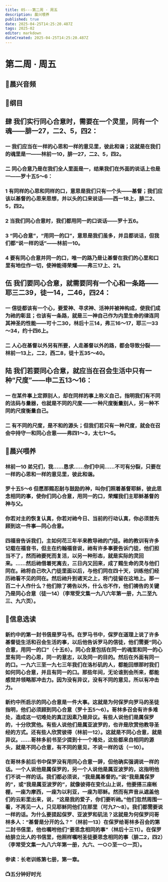 ```yaml
---
title: 05---第二周 · 周五
description: 晨兴喂养
published: true
date: 2025-04-25T14:25:20.487Z
tags: 2025-02
editor: markdown
dateCreated: 2025-04-25T14:25:20.487Z
---
```


# 第二周 · 周五
## 🎵晨兴音频

## 📖纲目

## 肆   我们实行同心合意时，需要在一个灵里，同有一个魂——腓一27，二2、5，四2：

### 一   我们应当在一样的心思和一样的意见里，彼此和谐；这就是在我们的魂里是一——林前一10，腓一27，二2、5，四2。

### 二   同心合意乃是在我们全人里面是一，结果我们在外面的说话上也是一——罗十五5～6：

### 1   有同样的心思和同样的口，意思是我们只有一个头——基督；我们应该以基督的心思来思想，并以头的口来说话——西一18上，腓二2、5，四2。

### 2   当我们同心合意时，我们都用同一的口说话——罗十五6。

### 3   “同心合意”，“用同一的口”，意思是我们虽多，并且都说话，但我们都“说一样的话”——林前一10。

### 4   要有同心合意并同一的口，唯一的路乃是让基督在我们的心里和口里有地位作一切，使神能得荣耀——弗三17上、21。

## 伍   我们要同心合意，就需要同有一个心和一条路——耶三二39，徒一14，二46，四24：

### 一   信徒都该有一个心，要爱神、寻求神、活神并被神构成，使我们成为祂的彰显；也该有一条路，就是三一神自己作为内里生命的律连同其神圣的性能——可十二30，林后十三14，弗三16～17，耶三一33～34，约十四6上。

### 二   人心在基督以外另有所要，人走基督以外的路，都会导致分裂——林前一13上，二2，西二8，徒十五35～40。

## 陆   我们若要同心合意，就应当在召会生活中只有一种“尺度”——申二五13～16：

### 一   在某件事上定罪别人，却在同样的事上称义自己，指明我们有不同的法码与量器，也就是不同的尺度——一种尺度衡量别人，另一种不同的尺度衡量自己。

### 二   有不同的尺度，是不和的源头；但我们若只有一种尺度，就会在召会中持守一和同心合意——弗四1～3，太七1～5。

## 📖晨兴喂养

### 林前一10    弟兄们，我……恳求……你们中间……不可有分裂，只要在一样的心思和一样的意见里，彼此和谐。

### 罗十五5～6    但愿那赐忍耐与鼓励的神，叫你们照着基督耶稣，彼此思念相同的事，使你们同心合意，用同一的口，荣耀我们主耶稣基督的神与父。

### 你若对主的恢复认真，你若对祂今日、当前的行动认真，你必须首先顾到这一件事—同心合意。

### 四福音告诉我们，主如何花三年半来教导祂的门徒。祂的教训有许多记载在福音书，但主在约翰福音说，祂有许多事要告诉门徒，他们担当不了，然而祂要死而复活，以另一种形态，就是实际的灵回来。……然后祂借着死离去，三日内又回来，成了赐生命的灵与他们同在。祂将自己吹入门徒里面以后，与他们同在四十天，训练他们经历祂看不见的同在。然后祂升到诸天之上，将门徒留在这地上。那一百二十人作什么？他们除了祷告以外，什么也不作，他们祷告的关键乃是同心合意（徒一14）（李常受文集一九八六年第一册，九二至九三、九六页）。

## 📖信息选读

### 新约中的第一封书信是罗马书。在罗马书中，保罗在道理上说了许多基督徒生活和召会生活的事，以后他告诉罗马的信徒，他们需要“同心合意，用同一的口”（十五6）。同心合意包括在同一的魂里和同一的心里有同一的心思，同一的意志，以及同一的目的。然后在外面有同一的口。一九六三至一九七三年我们在洛杉矶的人，都能回想那时我们如何同心合意，并且有同一的口。那些年间，无论谁到会所来，都能感觉并领略那冲击力。因为没有异议，没有不同的意见，所以有冲击力。

### 新约中所启示的同心合意是一件大事。这就是为何保罗向罗马的圣徒指明，他们必须顾到同心合意（罗十五5～6）。哥林多召会有许多难处，造成这一切难处的真正因素乃是异议。有些人说他们是属保罗的，十分欣赏他。有些人说他们是属亚波罗的，也许是欣赏他教导圣经的方式。还有些人欣赏彼得（林前一12）。这就是不同心合意，就是异议。……哥林多前书至少提到十一个难处，这些都来自相同的源头，就是不同心合意，有不同的意见，不说一样的话（一10）。

### 在哥林多前后书中保罗没有用同心合意一辞，但他确实强调说一样的话。一个人说他是属保罗的，另一个人说他是属亚波罗的，这指明他们不说一样的话。我们都必须说，“我是属基督的。”说“我是属保罗的”，或“我是属亚波罗的”，就像彼得在变化山上说，他要搭三座帐棚，一座为摩西，一座为以利亚，一座为耶稣。然而有声音从遮盖他们的云彩里出来，说，“这是我的爱子，你们要听祂。”他们忽然周围一看，不再见一人，只见耶稣同他们在那里（可九7～8）。我们都需要说一样的话。为什么要提起保罗、亚波罗和矶法？这就是为何保罗问哥林多人：“基督是分开的么？”（林前一13）在保罗给哥林多召会的第二封书信里，他也嘱咐他们“要思念相同的事”（林后十三11）。在保罗给腓立比人的书信里，他照样嘱咐圣徒要思念相同的事（腓二2，四2）（李常受文集一九八六年第一册，九六、一○○至一○一页）。

### 参读：长老训练第七册，第一章。

### 📺五分钟好时光